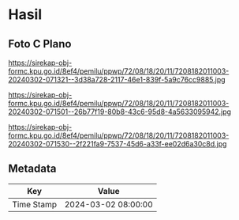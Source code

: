 # Hasil

## Foto C Plano

https://sirekap-obj-formc.kpu.go.id/8ef4/pemilu/ppwp/72/08/18/20/11/7208182011003-20240302-071321--3d38a728-2117-46e1-839f-5a9c76cc9885.jpg

https://sirekap-obj-formc.kpu.go.id/8ef4/pemilu/ppwp/72/08/18/20/11/7208182011003-20240302-071501--26b77f19-80b8-43c6-95d8-4a5633095942.jpg

https://sirekap-obj-formc.kpu.go.id/8ef4/pemilu/ppwp/72/08/18/20/11/7208182011003-20240302-071530--2f221fa9-7537-45d6-a33f-ee02d6a30c8d.jpg


## Metadata

| Key        | Value               |
| ---------- | ------------------- |
| Time Stamp | 2024-03-02 08:00:00 |



